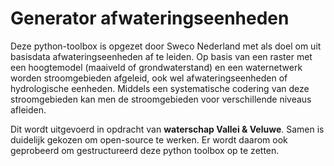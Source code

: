 # Generator afwateringseenheden

Deze python-toolbox is opgezet door Sweco Nederland met als doel om uit basisdata afwateringseenheden af te leiden.
Op basis van een raster met een hoogtemodel (maaiveld of grondwaterstand) en een waternetwerk worden stroomgebieden afgeleid, ook wel afwateringseenheden of hydrologische eenheden.
Middels een systematische codering van deze stroomgebieden kan men de stroomgebieden voor verschillende niveaus afleiden.

 Dit wordt uitgevoerd in opdracht van <b>waterschap Vallei & Veluwe</b>. Samen is duidelijk gekozen om open-source te werken. Er wordt daarom ook geprobeerd om gestructureerd deze python toolbox op te zetten.
